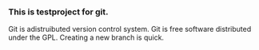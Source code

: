 ### This is testproject for git.
Git is adistruibuted version control system.
Git is free software distributed under the GPL.
Creating a new branch is quick.